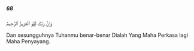 ##### 68

<span class="ayah">وَإِنَّ رَبَّكَ لَهُوَ ٱلْعَزِيزُ ٱلرَّحِيمُ</span>

<span class="ayah_translation">Dan sesungguhnya Tuhanmu benar-benar Dialah Yang Maha Perkasa lagi Maha Penyayang.</span>
